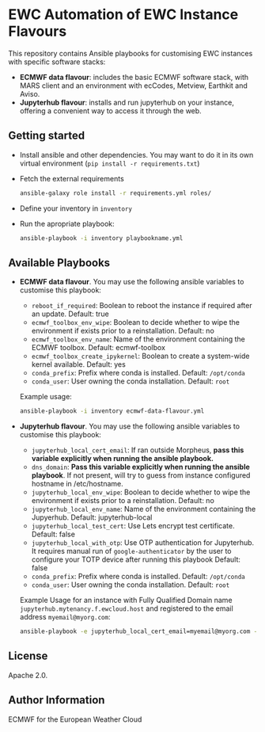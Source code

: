 EWC Automation of EWC Instance Flavours
=======================================

This repository contains Ansible playbooks for customising EWC instances with specific software stacks:

- **ECMWF data flavour**: includes the basic ECMWF software stack, with MARS client and an environment with ecCodes, Metview, Earthkit and Aviso.
- **Jupyterhub flavour**: installs and run jupyterhub on your instance, offering a convenient way to access it through the web.

Getting started
---------------

- Install ansible and other dependencies. You may want to do it in its own virtual environment (`pip install -r requirements.txt`)
- Fetch the external requirements
  
  ```bash
  ansible-galaxy role install -r requirements.yml roles/
  ```

- Define your inventory in `inventory`
- Run the apropriate playbook:

  ```bash
  ansible-playbook -i inventory playbookname.yml
  ```

Available Playbooks
-------------------

- **ECMWF data flavour**. You may use the following ansible variables to customise this playbook:
  - `reboot_if_required`: Boolean to reboot the instance if required after an update. Default: true
  - `ecmwf_toolbox_env_wipe`: Boolean to decide whether to wipe the environment if exists prior to a reinstallation. Default: no
  - `ecmwf_toolbox_env_name`: Name of the environment containing the ECMWF toolbox. Default: ecmwf-toolbox
  - `ecmwf_toolbox_create_ipykernel`: Boolean to create a system-wide kernel available. Default: yes
  - `conda_prefix`: Prefix where conda is installed. Default: `/opt/conda`
  - `conda_user`: User owning the conda installation. Default: `root`

  Example usage:

  ```bash
  ansible-playbook -i inventory ecmwf-data-flavour.yml
  ```
  
- **Jupyterhub flavour**. You may use the following ansible variables to customise this playbook:
  - `jupyterhub_local_cert_email`: If ran outside Morpheus, **pass this variable explicitly when running the ansible playbook.**
  - `dns_domain`: **Pass this variable explicitly when running the ansible playbook**. If not present, will try to guess from instance configured hostname in /etc/hostname.
  - `jupyterhub_local_env_wipe`: Boolean to decide whether to wipe the environment if exists prior to a reinstallation. Default: no
  - `jupyterhub_local_env_name`: Name of the environment containing the Jupyerhub. Default: jupyterhub-local
  - `jupyterhub_local_test_cert`: Use Lets encrypt test certificate. Default: false
  - `jupyterhub_local_with_otp`: Use OTP authentication for Jupyterhub. It requires manual run of `google-authenticator` by the user to configure your TOTP device after running this playbook Default: false
  - `conda_prefix`: Prefix where conda is installed. Default: `/opt/conda`
  - `conda_user`: User owning the conda installation. Default: `root`

  Example Usage for an instance with Fully Qualified Domain name `jupyterhub.mytenancy.f.ewcloud.host` and registered to the email address `myemail@myorg.com`:

  ```bash
  ansible-playbook -e jupyterhub_local_cert_email=myemail@myorg.com -e dns_domain=jupyterhub.mytenancy.f.ewcloud.host -i inventory jupyterhub-flavour.yml
  ```

License
-------

Apache 2.0.

Author Information
------------------

ECMWF for the European Weather Cloud
